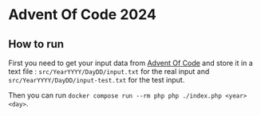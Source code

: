 # Advent Of Code 2024

## How to run
First you need to get your input data from [Advent Of Code](https://adventofcode.com/) and store it in a text file : `src/YearYYYY/DayDD/input.txt` for the real input and `src/YearYYYY/DayDD/input-test.txt` for the test input.

Then you can run `docker compose run --rm php php ./index.php <year> <day>`.
